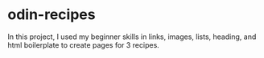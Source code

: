 # odin-recipes
In this project, I used my beginner skills in links, images, lists, heading, and html boilerplate to create pages for 3 recipes.
